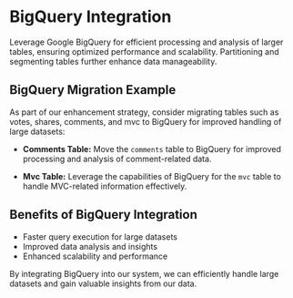 # BigQuery Integration

Leverage Google BigQuery for efficient processing and analysis of larger tables, ensuring optimized performance and scalability. Partitioning and segmenting tables further enhance data manageability.

## BigQuery Migration Example

As part of our enhancement strategy, consider migrating tables such as votes, shares, comments, and mvc to BigQuery for improved handling of large datasets:

- **Comments Table:**
  Move the `comments` table to BigQuery for improved processing and analysis of comment-related data.

- **Mvc Table:**
  Leverage the capabilities of BigQuery for the `mvc` table to handle MVC-related information effectively.

## Benefits of BigQuery Integration

- Faster query execution for large datasets
- Improved data analysis and insights
- Enhanced scalability and performance

By integrating BigQuery into our system, we can efficiently handle large datasets and gain valuable insights from our data.
